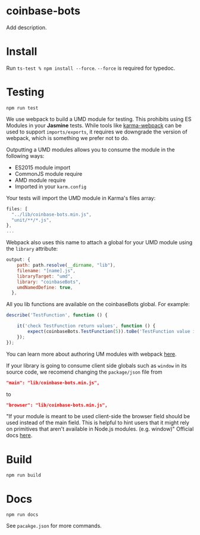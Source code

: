coinbase-bots
======

Add description.

# Install
Run `ts-test % npm install --force`. `--force` is required for typedoc.

# Testing
```
npm run test
```
We use webpack to build a UMD module for testing. This prohibits using ES Modules
in your **Jasmine** tests. While tools like [karma-webpack](https://www.npmjs.com/package/karma-webpack)
can be used to support `imports/exports`, it requires we downgrade the version of webpack,
which is something we prefer not to do. 

Outputting a UMD modules allows you to consume the module in the following ways:
- ES2015 module import
- CommonJS module require
- AMD module require
- Imported in your `karm.config`

Your tests will import the UMD module in Karma's files array:
```javascript
files: [
  "../lib/coinbase-bots.min.js",
  "unit/**/*.js",
},
...
```
Webpack also uses this name to attach a global for your UMD module using the `library` attribute:
```javascript
output: {
    path: path.resolve(__dirname, "lib"),
    filename: "[name].js",
    libraryTarget: "umd",
    library: "coinbaseBots",
    umdNamedDefine: true,
  },
```
All you lib functions are available on the coinbaseBots global. For example:
```javascript
describe('TestFunction', function () {

    it('check TestFunction return values', function () {
        expect(coinbaseBots.TestFunction(5)).toBe('TestFunction value is 5');
    });
});
```
You can learn more about authoring UM modules with webpack [here](https://webpack.js.org/guides/author-libraries/).

If your library is going to consume client side globals such as `window` in its source code,
we recomend changing the `package/json` file from
```JSON
"main": "lib/coinbase-bots.min.js",
```
to
```JSON
"browser": "lib/coinbase-bots.min.js",
```
"If your module is meant to be used client-side the browser field should be used instead of the main field. This is helpful to hint users that it might rely on primitives that aren't available in Node.js modules. (e.g. window)"
Official docs [here](https://docs.npmjs.com/cli/v6/configuring-npm/package-json#main).
# Build
```
npm run build
```

# Docs
```
npm run docs
```
See `pacakge.json` for more commands.
